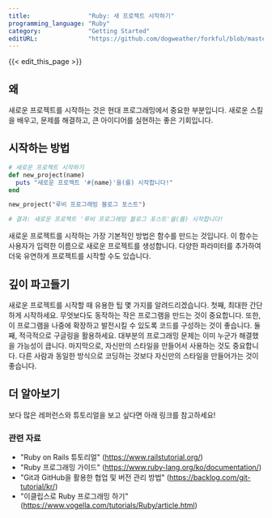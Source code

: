 ```yaml
---
title:                "Ruby: 새 프로젝트 시작하기"
programming_language: "Ruby"
category:             "Getting Started"
editURL:              "https://github.com/dogweather/forkful/blob/master/content/ko/ruby/starting-a-new-project.md"
---
```


{{< edit_this_page >}}

## 왜
새로운 프로젝트를 시작하는 것은 현대 프로그래밍에서 중요한 부분입니다. 새로운 스킬을 배우고, 문제를 해결하고, 큰 아이디어를 실현하는 좋은 기회입니다.

## 시작하는 방법
```Ruby
# 새로운 프로젝트 시작하기
def new_project(name)
  puts "새로운 프로젝트 '#{name}'을(를) 시작합니다!"
end

new_project("루비 프로그래밍 블로그 포스트")

# 결과: 새로운 프로젝트 '루비 프로그래밍 블로그 포스트'을(를) 시작합니다!
```

새로운 프로젝트를 시작하는 가장 기본적인 방법은 함수를 만드는 것입니다. 이 함수는 사용자가 입력한 이름으로 새로운 프로젝트를 생성합니다. 다양한 파라미터를 추가하여 더욱 유연하게 프로젝트를 시작할 수도 있습니다.

## 깊이 파고들기
새로운 프로젝트를 시작할 때 유용한 팁 몇 가지를 알려드리겠습니다. 첫째, 최대한 간단하게 시작하세요. 무엇보다도 동작하는 작은 프로그램을 만드는 것이 중요합니다. 또한, 이 프로그램을 나중에 확장하고 발전시킬 수 있도록 코드를 구성하는 것이 좋습니다. 둘째, 적극적으로 구글링을 활용하세요. 대부분의 프로그래밍 문제는 이미 누군가 해결했을 가능성이 큽니다. 마지막으로, 자신만의 스타일을 만들어서 사용하는 것도 중요합니다. 다른 사람과 동일한 방식으로 코딩하는 것보다 자신만의 스타일을 만들어가는 것이 좋습니다.

## 더 알아보기
보다 많은 레퍼런스와 튜토리얼을 보고 싶다면 아래 링크를 참고하세요!

### 관련 자료
- "Ruby on Rails 튜토리얼" (https://www.railstutorial.org/)
- "Ruby 프로그래밍 가이드" (https://www.ruby-lang.org/ko/documentation/)
- "Git과 GitHub을 활용한 협업 및 버전 관리 방법" (https://backlog.com/git-tutorial/kr/)
- "이클립스로 Ruby 프로그래밍 하기" (https://www.vogella.com/tutorials/Ruby/article.html)